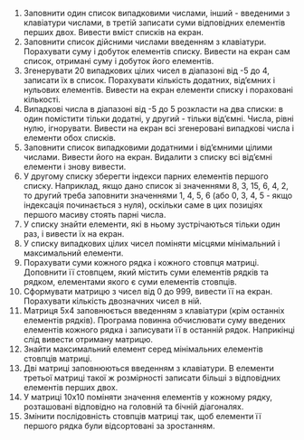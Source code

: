 1. Заповнити один список випадковими числами, інший - введеними з клавіатури числами, в третій записати суми відповідних елементів перших двох. Вивести вміст списків на екран.
2. Заповнити список дійсними числами введенням з клавіатури. Порахувати суму і добуток елементів списку. Вивести на екран сам список, отримані суму і добуток його елементів.
3. Згенерувати 20 випадкових цілих чисел в діапазоні від -5 до 4, записати їх в список. Порахувати кількість додатних, від’ємних і нульових елементів. Вивести на екран елементи списку і пораховані кількості.
4. Випадкові числа в діапазоні від -5 до 5 розкласти на два списки: в один помістити тільки додатні, у другий - тільки від’ємні. Числа, рівні нулю, ігнорувати. Вивести на екран всі згенеровані випадкові числа і елементи обох списків.
5. Заповнити список випадковими додатними і від’ємними цілими числами. Вивести його на екран. Видалити з списку всі від’ємні елементи і знову вивести.
6. У другому списку зберегти індекси парних елементів першого списку. Наприклад, якщо дано список зі значеннями 8, 3, 15, 6, 4, 2, то  другий треба заповнити значеннями 1, 4, 5, 6 (або 0, 3, 4, 5 - якщо індексація починається з нуля), оскільки саме в цих позиціях першого масиву стоять парні числа.
7. У списку знайти елементи, які в ньому зустрічаються тільки один раз, і вивести їх на екран. 
8. У списку випадкових цілих чисел поміняти місцями мінімальний і максимальний елементи.
9. Порахувати суми кожного рядка і кожного стовпця матриці. Доповнити її стовпцем, який містить суми елементів рядків та рядком, елементами якого є суми елементів стовпців.
10. Сформувати матрицю з чисел від 0 до 999, вивести її на екран. Порахувати кількість двозначних чисел в ній.
11. Матриця 5x4 заповнюється введенням з клавіатури (крім останніх елементів рядків). Програма повинна обчислювати суму введених елементів кожного рядка і записувати її в останній рядок. Наприкінці слід вивести отриману матрицю.
12. Знайти максимальний елемент серед мінімальних елементів стовпців матриці.
13. Дві матриці заповнюються введенням з клавіатури. В елементи третьої матриці такої ж розмірності записати більші з відповідних елементів перших двох. 
14. У матриці 10x10 поміняти значення елементів у кожному рядку, розташовані відповідно на головній та бічній діагоналях.
15. Змінити послідовність стовпців матриці так, щоб елементи її першого рядка були відсортовані за зростанням.
